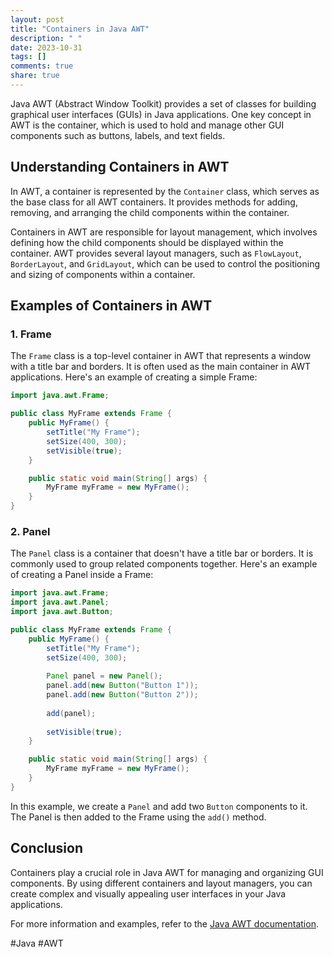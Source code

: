 ```yaml
---
layout: post
title: "Containers in Java AWT"
description: " "
date: 2023-10-31
tags: []
comments: true
share: true
---
```


Java AWT (Abstract Window Toolkit) provides a set of classes for building graphical user interfaces (GUIs) in Java applications. One key concept in AWT is the container, which is used to hold and manage other GUI components such as buttons, labels, and text fields.

## Understanding Containers in AWT

In AWT, a container is represented by the `Container` class, which serves as the base class for all AWT containers. It provides methods for adding, removing, and arranging the child components within the container.

Containers in AWT are responsible for layout management, which involves defining how the child components should be displayed within the container. AWT provides several layout managers, such as `FlowLayout`, `BorderLayout`, and `GridLayout`, which can be used to control the positioning and sizing of components within a container.

## Examples of Containers in AWT

### 1. Frame

The `Frame` class is a top-level container in AWT that represents a window with a title bar and borders. It is often used as the main container in AWT applications. Here's an example of creating a simple Frame:

```java
import java.awt.Frame;

public class MyFrame extends Frame {
    public MyFrame() {
        setTitle("My Frame");
        setSize(400, 300);
        setVisible(true);
    }

    public static void main(String[] args) {
        MyFrame myFrame = new MyFrame();
    }
}
```

### 2. Panel

The `Panel` class is a container that doesn't have a title bar or borders. It is commonly used to group related components together. Here's an example of creating a Panel inside a Frame:

```java
import java.awt.Frame;
import java.awt.Panel;
import java.awt.Button;

public class MyFrame extends Frame {
    public MyFrame() {
        setTitle("My Frame");
        setSize(400, 300);
        
        Panel panel = new Panel();
        panel.add(new Button("Button 1"));
        panel.add(new Button("Button 2"));
        
        add(panel);
        
        setVisible(true);
    }

    public static void main(String[] args) {
        MyFrame myFrame = new MyFrame();
    }
}
```

In this example, we create a `Panel` and add two `Button` components to it. The Panel is then added to the Frame using the `add()` method.

## Conclusion

Containers play a crucial role in Java AWT for managing and organizing GUI components. By using different containers and layout managers, you can create complex and visually appealing user interfaces in your Java applications.

For more information and examples, refer to the [Java AWT documentation](https://docs.oracle.com/en/java/javase/15/docs/api/java.desktop/java/awt/package-summary.html).

\#Java #AWT